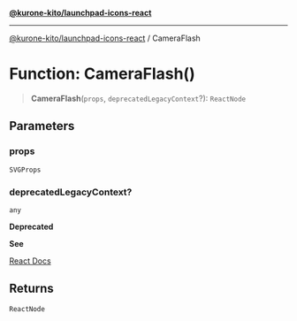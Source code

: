 [**@kurone-kito/launchpad-icons-react**](../README.md)

***

[@kurone-kito/launchpad-icons-react](../globals.md) / CameraFlash

# Function: CameraFlash()

> **CameraFlash**(`props`, `deprecatedLegacyContext`?): `ReactNode`

## Parameters

### props

`SVGProps`

### deprecatedLegacyContext?

`any`

**Deprecated**

**See**

[React Docs](https://legacy.reactjs.org/docs/legacy-context.html#referencing-context-in-lifecycle-methods)

## Returns

`ReactNode`
